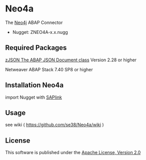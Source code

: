 # Neo4a
The [Neo4j](http://neo4j.com) ABAP Connector
 
* Nugget: ZNEO4A-x.x.nugg
 
## Required Packages
[zJSON The ABAP JSON Document class](https://github.com/se38/zJSON) Version 2.28 or higher

Netweaver ABAP Stack 7.40 SP8 or higher
 
## Installation Neo4a
import Nugget with [SAPlink](http://www.saplink.org)

## Usage
see wiki ( https://github.com/se38/Neo4a/wiki )

## License
This software is published under the [Apache License, Version 2.0](http://www.apache.org/licenses/LICENSE-2.0.html)
